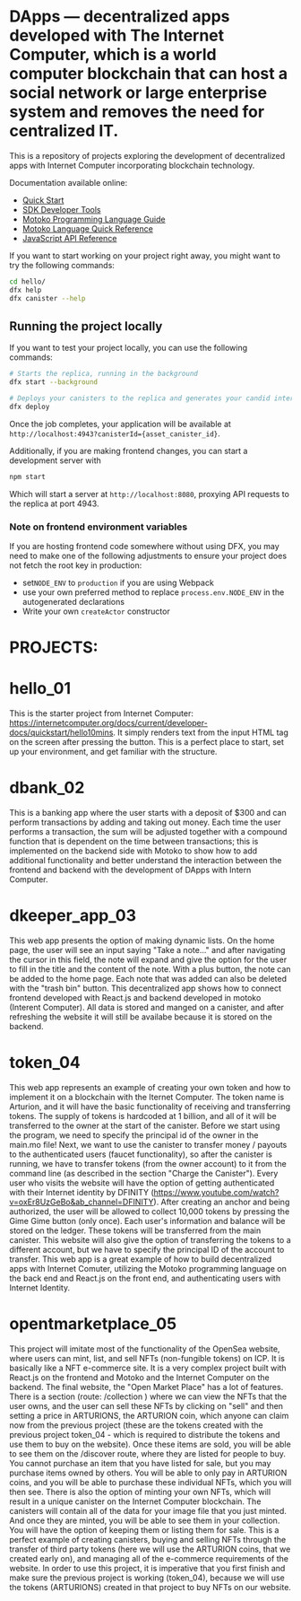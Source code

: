 # DApps — decentralized apps developed with The Internet Computer, which is a world computer blockchain that can host a social network or large enterprise system and removes the need for centralized IT.


This is a repository of projects exploring the development of decentralized apps with Internet Computer incorporating blockchain technology.



Documentation available online:

- [Quick Start](https://internetcomputer.org/docs/current/developer-docs/quickstart/hello10mins)
- [SDK Developer Tools](https://internetcomputer.org/docs/current/developer-docs/build/install-upgrade-remove)
- [Motoko Programming Language Guide](https://internetcomputer.org/docs/current/developer-docs/build/cdks/motoko-dfinity/motoko/)
- [Motoko Language Quick Reference](https://internetcomputer.org/docs/current/references/motoko-ref/)
- [JavaScript API Reference](https://erxue-5aaaa-aaaab-qaagq-cai.raw.ic0.app)

If you want to start working on your project right away, you might want to try the following commands:

```bash
cd hello/
dfx help
dfx canister --help
```

## Running the project locally

If you want to test your project locally, you can use the following commands:

```bash
# Starts the replica, running in the background
dfx start --background

# Deploys your canisters to the replica and generates your candid interface
dfx deploy
```

Once the job completes, your application will be available at `http://localhost:4943?canisterId={asset_canister_id}`.

Additionally, if you are making frontend changes, you can start a development server with

```bash
npm start
```

Which will start a server at `http://localhost:8080`, proxying API requests to the replica at port 4943.

### Note on frontend environment variables

If you are hosting frontend code somewhere without using DFX, you may need to make one of the following adjustments to ensure your project does not fetch the root key in production:

- set`NODE_ENV` to `production` if you are using Webpack
- use your own preferred method to replace `process.env.NODE_ENV` in the autogenerated declarations
- Write your own `createActor` constructor


# PROJECTS:
# hello_01
This is the starter project from Internet Computer: https://internetcomputer.org/docs/current/developer-docs/quickstart/hello10mins.
It simply renders text from the input HTML tag on the screen after pressing the button. This is a perfect place to start, set up your environment, and get familiar with the structure.

# dbank_02
This is a banking app where the user starts with a deposit of $300 and can perform transactions by adding and taking out money. Each time the user performs a transaction, the sum will be adjusted together with a compound function that is dependent on the time between transactions; this is implemented on the backend side with Motoko to show how to add additional functionality and better understand the interaction between the frontend and backend with the development of DApps with Intern Computer.

# dkeeper_app_03
This web app presents the option of making dynamic lists. On the home page, the user will see an input saying "Take a note..." and after navigating the cursor in this field, the note will expand and give the option for the user to fill in the title and the content of the note. With a plus button, the note can be added to the home page. Each note that was added can also be deleted with the "trash bin" button. This decentralized app shows how to connect frontend developed with React.js and backend developed in motoko (Interent Computer). All data is stored and manged on a canister, and after refreshing the website it will still be availabe because it is stored on the backend. 

# token_04
This web app represents an example of creating your own token and how to implement it on a blockchain with the Iternet Computer. The token name is Arturion, and it will have the basic functionality of receiving and transferring tokens. The supply of tokens is hardcoded at 1 billion, and all of it will be transferred to the owner at the start of the canister. Before we start using the program, we need to specify the principal id of the owner in the main.mo file! Next, we want to use the canister to transfer money / payouts to the authenticated users (faucet functionality), so after the canister is running, we have to transfer tokens (from the owner account) to it from the command line (as described in the section "Charge the Canister"). Every user who visits the website will have the option of getting authenticated with their Internet identity by DFINITY (https://www.youtube.com/watch?v=oxEr8UzGeBo&ab_channel=DFINITY). After creating an anchor and being authorized, the user will be allowed to collect 10,000 tokens by pressing the Gime Gime button (only once). Each user's information and balance will be stored on the ledger. These tokens will be transferred from the main canister. This website will also give the option of transferring the tokens to a different account, but we have to specify the principal ID of the account to transfer. This web app is a great example of how to build decentralized apps with Internet Comuter, utilizing the Motoko programming language on the back end and React.js on the front end, and authenticating users with Internet Identity.  

# opentmarketplace_05
This project will imitate most of the functionality of the OpenSea website, where users can mint, list, and sell NFTs (non-fungible tokens) on ICP.
It is basically like a NFT e-commerce site. It is a very complex project built with React.js on the frontend and Motoko and the Internet Computer on the backend. The final website, the "Open Market Place" has a lot of features. There is a section (route: /collection ) where we can view the NFTs that the user owns, and the user can sell these NFTs by clicking on "sell" and then setting a price in ARTURIONS, the ARTURION coin, which anyone can claim now from the previous project (these are the tokens created with the previous project token_04 - which is required to distribute the tokens and use them to buy on the website). Once these items are sold, you will be able to see them on the /discover route, where they are listed for people to buy. You cannot purchase an item that you have listed for sale, but you may purchase items owned by others. You will be able to only pay in ARTURION coins, and you will be able to purchase these individual NFTs, which you will then see. There is also the option of minting your own NFTs, which will result in a unique canister on the Internet Computer blockchain. The canisters will contain all of the data for your image file that you just minted. And once they are minted, you will be able to see them in your collection. You will have the option of keeping them or listing them for sale. This is a perfect example of creating canisters, buying and selling NFTs through the transfer of third party tokens (here we will use the ARTURION coins, that we created early on), and managing all of the e-commerce requirements of the website. In order to use this project, it is imperative that you first finish and make sure the previous project is working (token_04), because we will use the tokens (ARTURIONS) created in that project to buy NFTs on our website.

